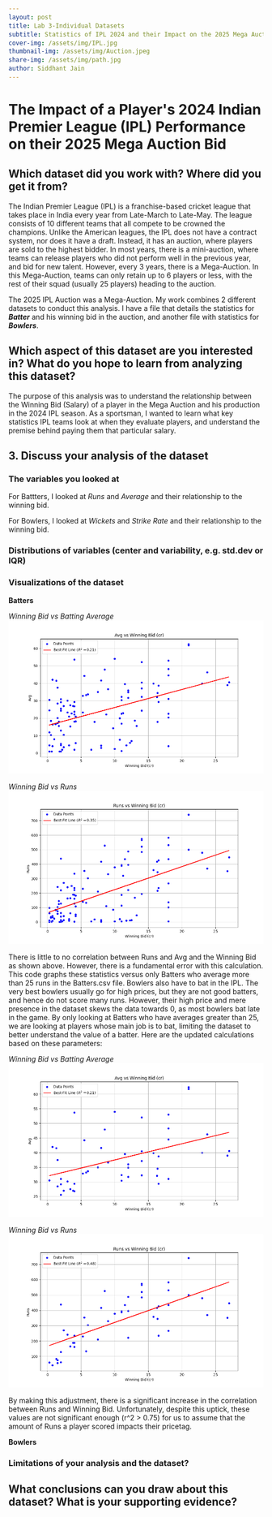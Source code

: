 ```yaml
---
layout: post
title: Lab 3-Individual Datasets
subtitle: Statistics of IPL 2024 and their Impact on the 2025 Mega Auction
cover-img: /assets/img/IPL.jpg
thumbnail-img: /assets/img/Auction.jpeg
share-img: /assets/img/path.jpg 
author: Siddhant Jain
---
```

# **The Impact of a Player's 2024 Indian Premier League (IPL) Performance on their 2025 Mega Auction Bid**

## **Which dataset did you work with? Where did you get it from?**
The Indian Premier League (IPL) is a franchise-based cricket league that takes place in India every year from Late-March to Late-May. The league consists of 10 different teams that all compete to be crowned the champions. Unlike the American leagues, the IPL does not have a contract system, nor does it have a draft. Instead, it has an auction, where players are sold to the highest bidder. In most years, there is a mini-auction, where teams can release players who did not perform well in the previous year, and bid for new talent. However, every 3 years, there is a Mega-Auction. In this Mega-Auction, teams can only retain up to 6 players or less, with the rest of their squad (usually 25 players) heading to the auction. 

The 2025 IPL Auction was a Mega-Auction. My work combines 2 different datasets to conduct this analysis. I have a file that details the statistics for ***Batter*** and his winning bid in the auction, and another file with statistics for ***Bowlers***.

## **Which aspect of this dataset are you interested in? What do you hope to learn from analyzing this dataset?**

The purpose of this analysis was to understand the relationship between the Winning Bid (Salary) of a player in the Mega Auction and his production in the 2024 IPL season. As a sportsman, I wanted to learn what key statistics IPL teams look at when they evaluate players, and understand the premise behind paying them that particular salary. 


## **3. Discuss your analysis of the dataset**
### **The variables you looked at**

For Battters, I looked at *Runs* and *Average* and their relationship to the winning bid.

For Bowlers, I looked at *Wickets* and *Strike Rate* and their relationship to the winning bid.

### **Distributions of variables (center and variability, e.g. std.dev or IQR)**

### **Visualizations of the dataset**

**Batters**

*Winning Bid vs Batting Average*
![Avg_Unfiltered](/assets/img/Batter:Winning_Bid_vs_Avg.png)

*Winning Bid vs Runs*
![Runs_Unfiltered](/assets/img/Batter:Winning_Bid_vs_Runs.png)

There is little to no correlation between Runs and Avg and the Winning Bid as shown above. However, there is a fundamental error with this calculation. This code graphs these statistics versus only Batters who average more than 25 runs in the Batters.csv file. Bowlers also have to bat in the IPL. The very best bowlers usually go for high prices, but they are not good batters, and hence do not score many runs. However, their high price and mere presence in the dataset skews the data towards 0, as most bowlers bat late in the game. By only looking at Batters who have averages greater than 25, we are looking at players whose main job is to bat, limiting the dataset to better understand the value of a batter. Here are the updated calculations based on these parameters:

*Winning Bid vs Batting Average*
![Avg_filtered](/assets/img/Filtered:Winning_Bid_vs_Avg.png)

*Winning Bid vs Runs*
![Runs_filtered](/assets/img/Filtered:Winning_Bid_vs_Runs.png)

By making this adjustment, there is a significant increase in the correlation between Runs and Winning Bid. Unfortunately, despite this uptick, these values are not significant enough (r^2 > 0.75) for us to assume that the amount of Runs a player scored impacts their pricetag.


**Bowlers**


### **Limitations of your analysis and the dataset?**


## **What conclusions can you draw about this dataset? What is your supporting evidence?**
